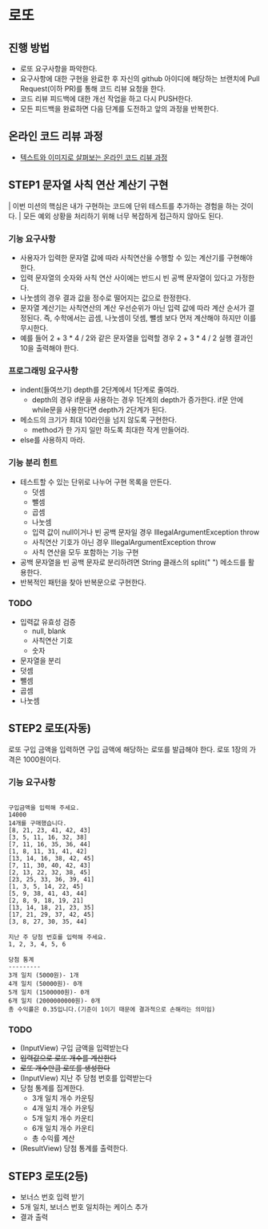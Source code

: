 # 로또
## 진행 방법
* 로또 요구사항을 파악한다.
* 요구사항에 대한 구현을 완료한 후 자신의 github 아이디에 해당하는 브랜치에 Pull Request(이하 PR)를 통해 코드 리뷰 요청을 한다.
* 코드 리뷰 피드백에 대한 개선 작업을 하고 다시 PUSH한다.
* 모든 피드백을 완료하면 다음 단계를 도전하고 앞의 과정을 반복한다.

## 온라인 코드 리뷰 과정
* [텍스트와 이미지로 살펴보는 온라인 코드 리뷰 과정](https://github.com/next-step/nextstep-docs/tree/master/codereview)

## STEP1 문자열 사칙 연산 계산기 구현
| 이번 미션의 핵심은 내가 구현하는 코드에 단위 테스트를 추가하는 경험을 하는 것이다.
| 모든 예외 상황을 처리하기 위해 너무 복잡하게 접근하지 않아도 된다.

### 기능 요구사항
- 사용자가 입력한 문자열 값에 따라 사칙연산을 수행할 수 있는 계산기를 구현해야 한다.
- 입력 문자열의 숫자와 사칙 연산 사이에는 반드시 빈 공백 문자열이 있다고 가정한다.
- 나눗셈의 경우 결과 값을 정수로 떨어지는 값으로 한정한다.
- 문자열 계산기는 사칙연산의 계산 우선순위가 아닌 입력 값에 따라 계산 순서가 결정된다. 즉, 수학에서는 곱셈, 나눗셈이 덧셈, 뺄셈 보다 먼저 계산해야 하지만 이를 무시한다.
- 예를 들어 2 + 3 * 4 / 2와 같은 문자열을 입력할 경우 2 + 3 * 4 / 2 실행 결과인 10을 출력해야 한다.

### 프로그래밍 요구사항
- indent(들여쓰기) depth를 2단계에서 1단계로 줄여라. 
  - depth의 경우 if문을 사용하는 경우 1단계의 depth가 증가한다. if문 안에 while문을 사용한다면 depth가 2단계가 된다.
- 메소드의 크기가 최대 10라인을 넘지 않도록 구현한다. 
  - method가 한 가지 일만 하도록 최대한 작게 만들어라.
- else를 사용하지 마라.

### 기능 분리 힌트
- 테스트할 수 있는 단위로 나누어 구현 목록을 만든다. 
  - 덧셈 
  - 뺄셈 
  - 곱셈 
  - 나눗셈 
  - 입력 값이 null이거나 빈 공백 문자일 경우 IllegalArgumentException throw 
  - 사칙연산 기호가 아닌 경우 IllegalArgumentException throw 
  - 사칙 연산을 모두 포함하는 기능 구현 
- 공백 문자열을 빈 공백 문자로 분리하려면 String 클래스의 split(" ") 메소드를 활용한다. 
- 반복적인 패턴을 찾아 반복문으로 구현한다.

### TODO
- 입력값 유효성 검증
  - null, blank
  - 사칙연산 기호
  - 숫자
- 문자열을 분리 
- 덧셈
- 뺄셈
- 곱셈
- 나눗셈

## STEP2 로또(자동)

로또 구입 금액을 입력하면 구입 금액에 해당하는 로또를 발급해야 한다.
로또 1장의 가격은 1000원이다.

### 기능 요구사항
```text

구입금액을 입력해 주세요.
14000
14개를 구매했습니다.
[8, 21, 23, 41, 42, 43]
[3, 5, 11, 16, 32, 38]
[7, 11, 16, 35, 36, 44]
[1, 8, 11, 31, 41, 42]
[13, 14, 16, 38, 42, 45]
[7, 11, 30, 40, 42, 43]
[2, 13, 22, 32, 38, 45]
[23, 25, 33, 36, 39, 41]
[1, 3, 5, 14, 22, 45]
[5, 9, 38, 41, 43, 44]
[2, 8, 9, 18, 19, 21]
[13, 14, 18, 21, 23, 35]
[17, 21, 29, 37, 42, 45]
[3, 8, 27, 30, 35, 44]

지난 주 당첨 번호를 입력해 주세요.
1, 2, 3, 4, 5, 6

당첨 통계
---------
3개 일치 (5000원)- 1개
4개 일치 (50000원)- 0개
5개 일치 (1500000원)- 0개
6개 일치 (2000000000원)- 0개
총 수익률은 0.35입니다.(기준이 1이기 때문에 결과적으로 손해라는 의미임)
```

### TODO
- (InputView) 구입 금액을 입력받는다
- ~~입력값으로 로또 개수를 계산한다~~
- ~~로또 개수만큼 로또를 생성한다~~
- (InputView) 지난 주 당첨 번호를 입력받는다
- 당첨 통계를 집계한다.
  - 3개 일치 개수 카운팅
  - 4개 일치 개수 카운팅
  - 5개 일치 개수 카운티
  - 6개 일치 개수 카운티
  - 총 수익률 계산
- (ResultView) 당첨 통계를 출력한다. 

## STEP3 로또(2등)
- 보너스 번호 입력 받기
- 5개 일치, 보너스 번호 일치하는 케이스 추가
- 결과 출력